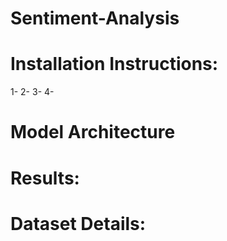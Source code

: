# Sentiment-Analysis

# Installation Instructions:
1-
2-
3-
4-

# Model Architecture



# Results:



# Dataset Details:

